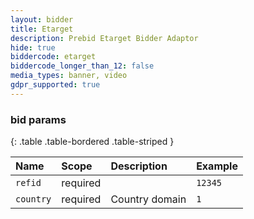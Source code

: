 ```yaml
---
layout: bidder
title: Etarget
description: Prebid Etarget Bidder Adaptor 
hide: true
biddercode: etarget
biddercode_longer_than_12: false
media_types: banner, video
gdpr_supported: true
---
```



### bid params

{: .table .table-bordered .table-striped }

| Name | Scope | Description | Example |
| :--- | :---- | :---------- | :------ |
| `refid` | required | | `12345` |
| `country` | required | Country domain | `1` |
